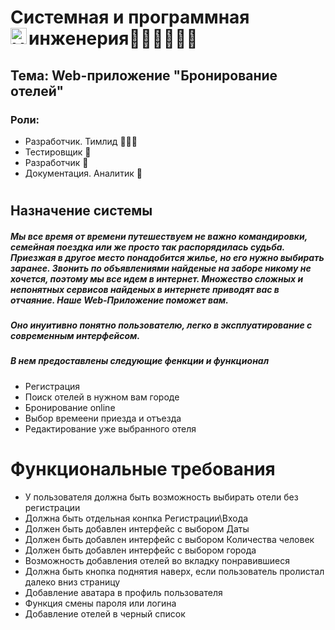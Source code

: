 #   Системная и программная инженерия💚💚💚💚💚💚<img align="left" alt="HTML5" width="26" src="https://github.com/blackcater/blackcater/raw/main/images/Hi.gif" />
## Тема: Web-приложение "Бронирование отелей"
### Роли:
- Разработчик. Тимлид 👨🏽‍💻
- Тестировщик 👻
- Разработчик 👾
- Документация. Аналитик 🤖
#
## Назначение системы
##### Мы все время от времени путешествуем не важно командировки, семейная поездка или же просто так распорядилась судьба. Приезжая в другое место понадобится жилье, но его нужно выбирать заранее. Звонить по объявлениями найденые на заборе никому не хочется, поэтому мы все идем в интернет. Множество сложных и непонятных сервисов найденых в интернете приводят вас в отчаяние. Наше Web-Приложение поможет вам. 
##### Оно инуитивно понятно пользователю, легко в эксплуатирование с современным интерфейсом. 
##### В нем предоставлены следующие фенкции и функционал
  - Регистрация
  - Поиск отелей в нужном вам городе
  - Бронирование online
  - Выбор времеени приезда и отъезда
  - Редактирование уже выбранного отеля
# Функциональные требования 
 - У пользователя должна быть возможность выбирать отели без регистрации
 - Должна быть отдельная конпка Регистрации\Входа
 - Должен быть добавлен интерфейс с выбором Даты
 - Должен быть добавлен интерфейс с выбором Количества человек
 - Должен быть добавлен интерфейс с выбором города
 - Возможность добавления отелей во вкладку понравившиеся
 - Должна быть кнопка поднятия наверх, если пользователь пролистал далеко вниз страницу 
 - Добавление аватара в профиль пользователя 
 - Функция смены пароля или логина
 - Добавление отелей в черный список 
 
 
